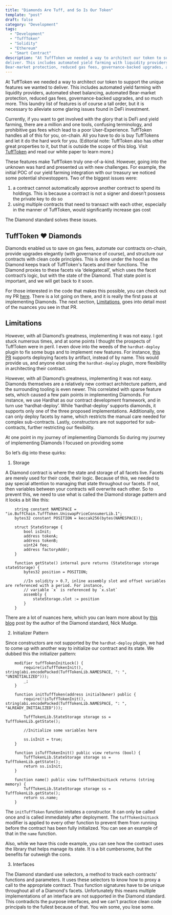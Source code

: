 ```yaml
---
title: "Diamonds Are Tuff, and So Is Our Token"
template: "post"
draft: false
category: "Development"
tags:
  - "Development"
  - "TuffToken"
  - "Solidity"
  - "Ethereum"
  - "Smart Contract"
description: "At TuffToken we needed a way to architect our token to support the unique features we wanted to 
deliver. This includes automated yield farming with liquidity providers, automated sheet balancing, automated 
Bear-market protection, reduced gas fees, governance-backed upgrades, and so much more."
---
```


At TuffToken we needed a way to architect our token to support the unique features we wanted to deliver. This 
includes automated yield farming with liquidity providers, automated sheet balancing, automated Bear-market protection, 
reduced gas fees, governance-backed upgrades, and so much more. This laundry list of features is of course a tall order,
but it is necessary to alleviate some glaring issues found in DeFi investment.

Currently, if you want to get involved with the glory that is DeFi and yield farming, there are a million and one 
tools, confusing terminology, and prohibitive gas fees which lead to a poor User-Experience. TuffToken handles all of 
this for you, on-chain. All you have to do is buy TuffTokens and let it do the hard work for you. (Editorial note: 
TuffToken also has other great properties to it, but that is outside the scope of this blog. Visit [TuffToken](https://tufftoken.io) 
and read our white paper to learn more.)

These features make TuffToken truly one-of-a-kind. However, going into the unknown was hard and presented us with new 
challenges. For example, the initial POC of our yield farming integration with our treasury we noticed some potential 
showstoppers. Two of the biggest issues were:
1) a contract cannot automatically approve another contract to spend its holdings. This is because a contract is not a 
signer and doesn’t possess the private key to do so
2) using multiple contracts that need to transact with each other, especially in the manner of TuffToken, would 
significantly increase gas cost

The Diamond standard solves these issues.

## TuffToken ❤️ Diamonds
Diamonds enabled us to save on gas fees, automate our contracts on-chain, provide upgrades elegantly (with 
governance of course), and structure our contracts with clean code principles. This is done under the hood as the 
Diamond keeps track of TuffToken's facets and their functions. The Diamond proxies to these facets via ‘delegatecall’, 
which uses the facet contract’s logic, but with the state of the Diamond. That state point is important, and we will 
get back to it soon.

For those interested in the code that makes this possible, you can check out my PR [here](https://github.com/BuffChain/tufftoken/pull/8). 
There is a lot going on there, and it is really the first pass at implementing Diamonds. The next section, [Limitations](#Limitations), 
goes into detail most of the nuances you see in that PR. 

## Limitations
However, with all Diamond’s greatness, implementing it was not easy. I got stuck numerous times, and at some points I
thought the prospects of TuffToken were in peril. I even dove into the weeds of the `hardhat-deploy` plugin to fix some 
bugs and to implement new features. For instance, [this PR](https://github.com/wighawag/hardhat-deploy/pull/232) 
supports deploying facets by artifact, instead of by name. This would provide us, and anyone else using the 
`hardhat-deploy` plugin, more flexibility in architecting their contract. 

However, with all Diamond’s greatness, implementing it was not easy. Diamonds themselves are a relatively new contract 
architecture pattern, and the surrounding tooling is even newer. This correlated with sparse feature sets, which caused 
a few pain points in implementing Diamonds. For instance, we use Hardhat as our contract development framework, and in 
turn use ‘hardhat-deploy’. While ‘hardhat-deploy’ supports diamonds, it supports only one of the three proposed 
implementations. Additionally, one can only deploy facets by name, which restricts the manual care needed for complex 
sub-contracts. Lastly, constructors are not supported for sub-contracts, further restricting our flexibility.

At one point in my journey of implementing Diamonds
So during my journey of implementing Diamonds I focused on providing some

So let’s dig into these quirks:
1) Storage

A Diamond contract is where the state and storage of all facets live. Facets are merely used for their code, their 
logic. Because of this, we needed to pay special attention to managing that state throughout our facets. If not, then 
variables between your contracts will overwrite each other. So to prevent this, we need to use what is called the 
Diamond storage pattern and it looks a bit like this:
```
    string constant NAMESPACE = "io.BuffChain.TuffToken.UniswapPriceConsumerLib.1";
    bytes32 constant POSITION = keccak256(bytes(NAMESPACE));
    
    struct StateStorage {
        bool isInit;
        address tokenA;
        address tokenB;
        uint24 fee;
        address factoryAddr;
    }
    
    function getState() internal pure returns (StateStorage storage stateStorage) {
        bytes32 position = POSITION;
    
        //In solidity > 0.7, inline assembly slot and offset variables are referenced with a period. For instance,
        // variable `x` is referenced by `x.slot`
        assembly {
            stateStorage.slot := position
        }
    }
```
There are a lot of nuances here, which you can learn more about by [this blog](https://medium.com/1milliondevs/new-storage-layout-for-proxy-contracts-and-diamonds-98d01d0eadb) 
post by the author of the Diamond standard, Nick Mudge.

2) Initializer Pattern

Since constructors are not supported by the `hardhat-deploy` plugin, we had to come up with another way to initialize 
our contract and its state. We dubbed this the initializer pattern:
```
    modifier tuffTokenInitLock() {
        require(isTuffTokenInit(), string(abi.encodePacked(TuffTokenLib.NAMESPACE, ": ", "UNINITIALIZED")));
        _;
    }
    
    function initTuffToken(address initialOwner) public {
        require(!isTuffTokenInit(), string(abi.encodePacked(TuffTokenLib.NAMESPACE, ": ", "ALREADY_INITIALIZED")));
    
        TuffTokenLib.StateStorage storage ss = TuffTokenLib.getState();
        
        //Initialize some variables here
        
        ss.isInit = true;
    }
    
    function isTuffTokenInit() public view returns (bool) {
        TuffTokenLib.StateStorage storage ss = TuffTokenLib.getState();
        return ss.isInit;
    }
    
    function name() public view tuffTokenInitLock returns (string memory) {
        TuffTokenLib.StateStorage storage ss = TuffTokenLib.getState();
        return ss.name;
    }
```
The `initTuffToken` function imitates a constructor. It can only be called once and is called immediately after 
deployment. The `tuffTokenInitLock` modifier is applied to every other function to prevent them from running before the 
contract has been fully initialized. You can see an example of that in the `name` function.

Also, while we have this code example, you can see how the contract uses the library that helps manage its state. It is 
a bit cumbersome, but the benefits far outweigh the cons.

3) Interfaces

The Diamond standard use selectors, a method to track each contracts' functions and parameters. It uses these selectors 
to know how to proxy a call to the appropriate contract. Thus function signatures have to be unique throughout all of a 
Diamond's facets. Unfortunately this means multiple implementations of an interface are not supported in the Diamond 
standard. This contradicts the purpose interfaces, and we can't practice clean code principals to the fullest because 
of that. You win some, you lose some.
